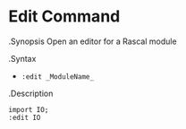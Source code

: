 # Edit Command

.Synopsis
Open an editor for a Rascal module

.Syntax
* `:edit _ModuleName_`  

.Description

```rascal-shell
import IO;
:edit IO
```
